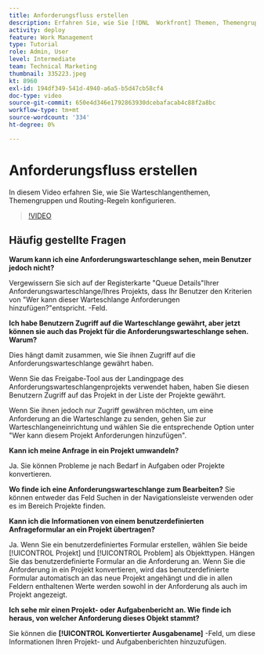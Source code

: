 ```yaml
---
title: Anforderungsfluss erstellen
description: Erfahren Sie, wie Sie [!DNL  Workfront] Themen, Themengruppen und Routing-Regeln zur Verwaltung von Anforderungen und Arbeitserfassung.
activity: deploy
feature: Work Management
type: Tutorial
role: Admin, User
level: Intermediate
team: Technical Marketing
thumbnail: 335223.jpeg
kt: 8960
exl-id: 194df349-541d-4940-a6a5-b5d47cb58cf4
doc-type: video
source-git-commit: 650e4d346e1792863930dcebafacab4c88f2a8bc
workflow-type: tm+mt
source-wordcount: '334'
ht-degree: 0%

---
```


# Anforderungsfluss erstellen

In diesem Video erfahren Sie, wie Sie Warteschlangenthemen, Themengruppen und Routing-Regeln konfigurieren.

>[!VIDEO](https://video.tv.adobe.com/v/335223/?quality=12&learn=on)

## Häufig gestellte Fragen

**Warum kann ich eine Anforderungswarteschlange sehen, mein Benutzer jedoch nicht?**

Vergewissern Sie sich auf der Registerkarte &quot;Queue Details&quot;Ihrer Anforderungswarteschlange/Ihres Projekts, dass Ihr Benutzer den Kriterien von &quot;Wer kann dieser Warteschlange Anforderungen hinzufügen?&quot;entspricht. -Feld.

**Ich habe Benutzern Zugriff auf die Warteschlange gewährt, aber jetzt können sie auch das Projekt für die Anforderungswarteschlange sehen. Warum?**

Dies hängt damit zusammen, wie Sie ihnen Zugriff auf die Anforderungswarteschlange gewährt haben.

Wenn Sie das Freigabe-Tool aus der Landingpage des Anforderungswarteschlangenprojekts verwendet haben, haben Sie diesen Benutzern Zugriff auf das Projekt in der Liste der Projekte gewährt.

Wenn Sie ihnen jedoch nur Zugriff gewähren möchten, um eine Anforderung an die Warteschlange zu senden, gehen Sie zur Warteschlangeneinrichtung und wählen Sie die entsprechende Option unter &quot;Wer kann diesem Projekt Anforderungen hinzufügen&quot;.

**Kann ich meine Anfrage in ein Projekt umwandeln?**

Ja. Sie können Probleme je nach Bedarf in Aufgaben oder Projekte konvertieren.

**Wo finde ich eine Anforderungswarteschlange zum Bearbeiten?**
Sie können entweder das Feld Suchen in der Navigationsleiste verwenden oder es im Bereich Projekte finden.

**Kann ich die Informationen von einem benutzerdefinierten Anfrageformular an ein Projekt übertragen?**

Ja. Wenn Sie ein benutzerdefiniertes Formular erstellen, wählen Sie beide [!UICONTROL Projekt] und [!UICONTROL Problem] als Objekttypen. Hängen Sie das benutzerdefinierte Formular an die Anforderung an. Wenn Sie die Anforderung in ein Projekt konvertieren, wird das benutzerdefinierte Formular automatisch an das neue Projekt angehängt und die in allen Feldern enthaltenen Werte werden sowohl in der Anforderung als auch im Projekt angezeigt.

**Ich sehe mir einen Projekt- oder Aufgabenbericht an. Wie finde ich heraus, von welcher Anforderung dieses Objekt stammt?**

Sie können die **[!UICONTROL Konvertierter Ausgabename]** -Feld, um diese Informationen Ihren Projekt- und Aufgabenberichten hinzuzufügen.


